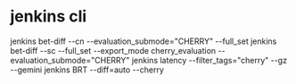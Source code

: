 
# jenkins cli
jenkins bet-diff --cn --evaluation_submode="CHERRY" --full_set
jenkins bet-diff --sc --full_set --export_mode cherry_evaluation --evaluation_submode="CHERRY"
jenkins latency --filter_tags="cherry" --gz --gemini
jenkins BRT --diff=auto --cherry


